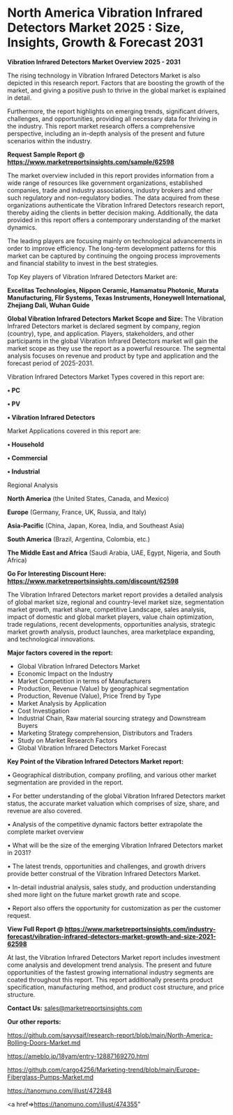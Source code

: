 # North America Vibration Infrared Detectors Market 2025 : Size, Insights, Growth & Forecast 2031

<Strong> Vibration Infrared Detectors Market Overview 2025 - 2031</strong>

The rising technology in Vibration Infrared Detectors Market is also depicted in this research report. Factors that are boosting the growth of the market, and giving a positive push to thrive in the global market is explained in detail.

Furthermore, the report highlights on emerging trends, significant drivers, challenges, and opportunities, providing all necessary data for thriving in the industry. This report market research offers a comprehensive perspective, including an in-depth analysis of the present and future scenarios within the industry.

<strong>Request Sample Report @ <a href=https://www.marketreportsinsights.com/sample/62598>https://www.marketreportsinsights.com/sample/62598</a></strong>

The market overview included in this report provides information from a wide range of resources like government organizations, established companies, trade and industry associations, industry brokers and other such regulatory and non-regulatory bodies. The data acquired from these organizations authenticate the Vibration Infrared Detectors research report, thereby aiding the clients in better decision making. Additionally, the data provided in this report offers a contemporary understanding of the market dynamics.

The leading players are focusing mainly on technological advancements in order to improve efficiency. The long-term development patterns for this market can be captured by continuing the ongoing process improvements and financial stability to invest in the best strategies.

Top Key players of Vibration Infrared Detectors Market are:

<strong>Excelitas Technologies, Nippon Ceramic, Hamamatsu Photonic, Murata Manufacturing, Flir Systems, Texas Instruments, Honeywell International, Zhejiang Dali, Wuhan Guide</strong>

<strong><b>Global Vibration Infrared Detectors Market Scope and Size:</b></strong>
The Vibration Infrared Detectors market is declared segment by company, region (country), type, and application. Players, stakeholders, and other participants in the global Vibration Infrared Detectors market will gain the market scope as they use the report as a powerful resource. The segmental analysis focuses on revenue and product by type and application and the forecast period of 2025-2031.

Vibration Infrared Detectors Market Types covered in this report are:

<strong>• PC

• PV

• Vibration Infrared Detectors</strong>

Market Applications covered in this report are:

<strong>• Household

• Commercial

• Industrial</strong> 

Regional Analysis

<strong>North America</strong> (the United States, Canada, and Mexico)

<strong>Europe</strong> (Germany, France, UK, Russia, and Italy)

<strong>Asia-Pacific</strong> (China, Japan, Korea, India, and Southeast Asia)

<strong>South America</strong> (Brazil, Argentina, Colombia, etc.)

<strong>The Middle East and Africa</strong> (Saudi Arabia, UAE, Egypt, Nigeria, and South Africa)

<strong>Go For Interesting Discount Here: <a href=https://www.marketreportsinsights.com/discount/62598>https://www.marketreportsinsights.com/discount/62598</a></strong>

The Vibration Infrared Detectors market report provides a detailed analysis of global market size, regional and country-level market size, segmentation market growth, market share, competitive Landscape, sales analysis, impact of domestic and global market players, value chain optimization, trade regulations, recent developments, opportunities analysis, strategic market growth analysis, product launches, area marketplace expanding, and technological innovations.

<strong><b>Major factors covered in the report:</b></strong>
<ul>
  <li>Global Vibration Infrared Detectors Market </li>
  <li>Economic Impact on the Industry</li>
  <li>Market Competition in terms of Manufacturers</li>
  <li>Production, Revenue (Value) by geographical segmentation</li>
  <li>Production, Revenue (Value), Price Trend by Type</li>
  <li>Market Analysis by Application</li>
  <li>Cost Investigation</li>
  <li>Industrial Chain, Raw material sourcing strategy and Downstream Buyers</li>
  <li>Marketing Strategy comprehension, Distributors and Traders</li>
  <li>Study on Market Research Factors</li>
  <li>Global Vibration Infrared Detectors Market Forecast</li>
</ul>

<strong><b>Key Point of the Vibration Infrared Detectors Market report:</b></strong>

• Geographical distribution, company profiling, and various other market segmentation are provided in the report.

• For better understanding of the global Vibration Infrared Detectors market status, the accurate market valuation which comprises of size, share, and revenue are also covered.

• Analysis of the competitive dynamic factors better extrapolate the complete market overview

• What will be the size of the emerging Vibration Infrared Detectors market in 2031?

• The latest trends, opportunities and challenges, and growth drivers provide better construal of the Vibration Infrared Detectors Market.

• In-detail industrial analysis, sales study, and production understanding shed more light on the future market growth rate and scope.

• Report also offers the opportunity for customization as per the customer request.

<strong><b>View Full Report @ <a href=https://www.marketreportsinsights.com/industry-forecast/vibration-infrared-detectors-market-growth-and-size-2021-62598>https://www.marketreportsinsights.com/industry-forecast/vibration-infrared-detectors-market-growth-and-size-2021-62598</a></b></strong>


At last, the Vibration Infrared Detectors Market report includes investment come analysis and development trend analysis. The present and future opportunities of the fastest growing international industry segments are coated throughout this report. This report additionally presents product specification, manufacturing method, and product cost structure, and price structure.

<strong>Contact Us:</strong>
sales@marketreportsinsights.com

<strong>Our other reports:</strong>

<a href=https://github.com/sayysaif/research-report/blob/main/North-America-Rolling-Doors-Market.md>https://github.com/sayysaif/research-report/blob/main/North-America-Rolling-Doors-Market.md</a>

<a href=https://ameblo.jp/18yam/entry-12887169270.html>https://ameblo.jp/18yam/entry-12887169270.html</a>

<a href=https://github.com/cargo4256/Marketing-trend/blob/main/Europe-Fiberglass-Pumps-Market.md>https://github.com/cargo4256/Marketing-trend/blob/main/Europe-Fiberglass-Pumps-Market.md</a>

<a href=https://tanomuno.com/illust/472848>https://tanomuno.com/illust/472848</a>

<a href=>https://tanomuno.com/illust/474355</a>"
